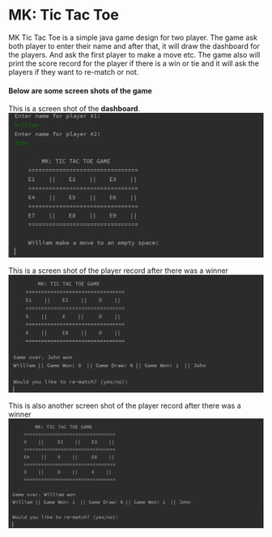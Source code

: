 # MK: Tic Tac Toe

MK Tic Tac Toe is a simple java game design for two player. 
The game ask both player to enter their name and after 
that, it will draw the dashboard for the players. And ask 
the first player to make a move etc. The game also will print
the score record for the player if there is a win or tie and it 
will ask the players if they want to re-match or not.

#### Below are some screen shots of the game
This is a screen shot of the **dashboard**.
![](image/dashboard.png)

This is a screen shot of the player record after 
there was a winner
![](image/winnerJohn.PNG)

This is also another screen shot of the player record 
after there was a winner
![](image/winnerWilliam.PNG)
